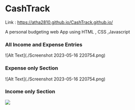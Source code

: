 # CashTrack<br>
Link : https://atha2810.github.io/CashTrack.github.io/<br>
<p>A personal budgeting web App using HTML , CSS ,Javascript
<br>
<h3>All Income and Expense Entries</h3>
![Alt Text](./Screenshot 2023-05-16 220754.png)
<h3>Expense only Section</h3>
![Alt Text](./Screenshot 2023-05-16 220754.png)

<h3>Income only Section</h3>
<img src="https://lh3.googleusercontent.com/Bk-NUYTTJYZPe4dReYVuxV6im5lNmjrG8S2CnncYi2CJUJZKKFP7LeLS_YtaYRS_wl3Gwp9xKsMIH4ZHuQeA_QYjh4dnf8EoL_dSdqDYWZMlAcTXct3quepb7hRZh7UPYFpcGd69c5dsFCYDstPwr-_6myxZmrGjtqHZSTZL2EadBMV6-B8TcyvN_hNy8G3ylEg7Xb8Ac2090kaRalDuV5vNiU08sfzaVgzDuU_l47ErDtw4TlfZ2_AIKs7DNrGw3AWI8QaB7Lk4sCgUdGS2QmGZRju6b9ssnAXAKkaDhuXfAVhKV_zmpX7C9HBQsgF-SZEggZLb7ooQaZ143SvldqJJN8SmDto9ipD_ZNOKBBPl4wDbHHiU0TkzcGJuP9qWuP0vuosoK-AaeGprfxJVBTTcK5q5WTRZMBBh5PjLKsoJrbNZNKjweUtp4tBQw0JRl674dFhiMMJV0llfNDjVEPir330t6c5m95dCkJmF6oGiOiz53swV_hhbmfQhmUN_HzXLQ51sirj3Dn6s5--xAhpHwS7NOL4i6DPHsWxwlAE9CkafuVN4Ht1JjhL_iJifoZu5SZGJNT-CnhtiZqlzwdOK9Gi0ozIKtn5gmGXgtSF1IzwwLu20varN2hGC0unIFnE97SjNfp0SKoDwdDqPenx8PLcBsupDZUcoV7RQhFZ-Fn9LXg2QHGe4tHrQt0mGHamhYnt6ZraQO1nxLP1U4SkzXLeSXKX8ydyBqxdgle4D5uHfNXJCznCmPrNYM5B4pDLi2QBgsiuFm09byeNuscuaBmyKf0XAb7z5iUEIKYV-7RlcFn2O8L3TZXNVYob4j8yLqHwao3iXWGks5wQ8s5Jv4hIGDP3Hm_e4ok9uTdNOYmQDEum1mbemzsQC3wFASr8bRtZYjc_6t_HI5J6m8Wc3cKzFmynTG__AO7sFST5G=w443-h932-s-no?authuser=0">
